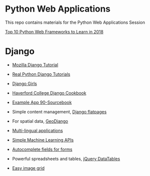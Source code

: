 # Python Web Applications
This repo contains materials for the Python Web Applications Session 

[Top 10 Python Web Frameworks to Learn in 2018](https://hackernoon.com/top-10-python-web-frameworks-to-learn-in-2018-b2ebab969d1a)

# Django
* [Mozilla Django Tutorial](https://developer.mozilla.org/en-US/docs/Learn/Server-side/Django)
* [Real Python Django Tutorials](https://realpython.com/tutorials/django/)  
* [Django Girls](https://djangogirls.org/) 
* [Haverford College Django Cookbook](https://github.com/HCDigitalScholarship/ds-cookbook)    
* [Example App 90-Sourcebook](https://slavicdh.apjan.co/)  

* Simple content management, [Django flatpages](https://github.com/HCDigitalScholarship/ds-cookbook/tree/master/django_flatpages)
* For spatial data, [GeoDjango](https://github.com/HCDigitalScholarship/ds-cookbook/tree/master/GeoDjango%20and%20Geocoding)
* [Multi-lingual applications](https://github.com/HCDigitalScholarship/ds-cookbook/tree/master/internationalization)
* [Simple Machine Learning APIs](https://github.com/HCDigitalScholarship/ds-cookbook/tree/master/google_vision)
* [Autocomplete fields for forms](https://github.com/HCDigitalScholarship/ds-cookbook/tree/master/django-autocomplete)
* Powerful spreadsheets and tables, [jQuery DataTables](https://github.com/HCDigitalScholarship/ds-cookbook/tree/master/datatables-server-side-processing)
* [Easy image grid](https://codepen.io/Vestride/pen/ZVWmMX)
